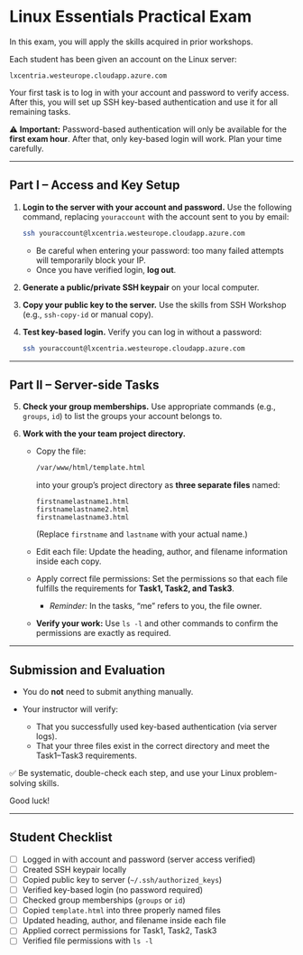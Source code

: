 # Linux Essentials Practical Exam

In this exam, you will apply the skills acquired in prior workshops.

Each student has been given an account on the Linux server:

```
lxcentria.westeurope.cloudapp.azure.com
```

Your first task is to log in with your account and password to verify access.
After this, you will set up SSH key-based authentication and use it for all remaining tasks.

⚠️ **Important:** Password-based authentication will only be available for the **first exam hour**. After that, only key-based login will work. Plan your time carefully.

---

## Part I – Access and Key Setup

1. **Login to the server with your account and password.**
   Use the following command, replacing `youraccount` with the account sent to you by email:

   ```bash
   ssh youraccount@lxcentria.westeurope.cloudapp.azure.com
   ```

   * Be careful when entering your password: too many failed attempts will temporarily block your IP.
   * Once you have verified login, **log out**.

2. **Generate a public/private SSH keypair** on your local computer.

3. **Copy your public key to the server.**
   Use the skills from SSH Workshop (e.g., `ssh-copy-id` or manual copy). 

4. **Test key-based login.**
   Verify you can log in without a password:

   ```bash
   ssh youraccount@lxcentria.westeurope.cloudapp.azure.com
   ```

---

## Part II – Server-side Tasks

5. **Check your group memberships.**
   Use appropriate commands (e.g., `groups`, `id`) to list the groups your account belongs to.

6. **Work with the your team project directory.**

   * Copy the file:

     ```bash
     /var/www/html/template.html
     ```

     into your group’s project directory as **three separate files** named:

     ```
     firstnamelastname1.html
     firstnamelastname2.html
     firstnamelastname3.html
     ```

     (Replace `firstname` and `lastname` with your actual name.)

   * Edit each file:
     Update the heading, author, and filename information inside each copy.

   * Apply correct file permissions:
     Set the permissions so that each file fulfills the requirements for **Task1, Task2, and Task3**.

     * *Reminder:* In the tasks, “me” refers to you, the file owner.

   * **Verify your work:**
     Use `ls -l` and other commands to confirm the permissions are exactly as required.

---

## Submission and Evaluation

* You do **not** need to submit anything manually.
* Your instructor will verify:

  * That you successfully used key-based authentication (via server logs).
  * That your three files exist in the correct directory and meet the Task1–Task3 requirements.

✅ Be systematic, double-check each step, and use your Linux problem-solving skills.

Good luck!

---

## Student Checklist

* [ ] Logged in with account and password (server access verified)
* [ ] Created SSH keypair locally
* [ ] Copied public key to server (`~/.ssh/authorized_keys`)
* [ ] Verified key-based login (no password required)
* [ ] Checked group memberships (`groups` or `id`)
* [ ] Copied `template.html` into three properly named files
* [ ] Updated heading, author, and filename inside each file
* [ ] Applied correct permissions for Task1, Task2, Task3
* [ ] Verified file permissions with `ls -l`
